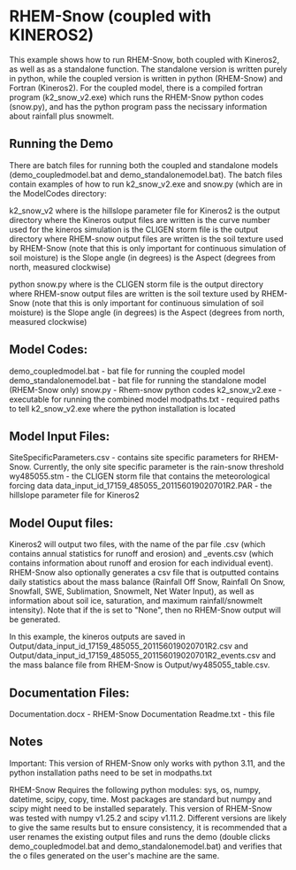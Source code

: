 # RHEM-Snow (coupled with KINEROS2)

This example shows how to run RHEM-Snow, both coupled with Kineros2, as well as as a standalone function.  The standalone version is written purely in python, while the coupled version is written in python (RHEM-Snow) and Fortran (Kineros2).  For the coupled model, there is a compiled fortran program (k2_snow_v2.exe) which runs the RHEM-Snow python codes (snow.py), and has the python program pass the necissary information about rainfall plus snowmelt.  

## Running the Demo
There are batch files for running both the coupled and standalone models (demo_coupledmodel.bat and  demo_standalonemodel.bat).  The batch files contain examples of how to run k2_snow_v2.exe and snow.py (which are in the ModelCodes directory:

k2_snow_v2 <Kineros PAR File> <KINEROS Output Directory> <KINEROS CN> <CLIGEN stm file> <RHEM-Snow Output Directory> <Soil Type> <Slope> <Aspect>
where <Kineros PAR File> is the hillslope parameter file for Kineros2
      <KINEROS Output Directory> is the output directory where the Kineros output files are written
	  <KINEROS CN> is the curve number used for the kineros simulation
	  <CLIGEN stm file> is the CLIGEN storm file
	  <RHEM-Snow Output Directory> is the output directory where RHEM-snow output files are written
	  <Soil Type> is the soil texture used by RHEM-Snow (note that this is only important for continuous simulation of soil moisture)
	  <Slope> is the Slope angle (in degrees)
	  <Aspect> is the Aspect (degrees from north, measured clockwise)
	  
python snow.py <CLIGEN stm file> <RHEM-Snow Output Directory> <Soil Type> <Slope> <Aspect>
where <CLIGEN stm file> is the CLIGEN storm file
	  <RHEM-Snow Output Directory> is the output directory where RHEM-snow output files are written
	  <Soil Type> is the soil texture used by RHEM-Snow (note that this is only important for continuous simulation of soil moisture)
	  <Slope> is the Slope angle (in degrees)
	  <Aspect> is the Aspect (degrees from north, measured clockwise)


## Model Codes: 
demo_coupledmodel.bat - bat file for running the coupled model
demo_standalonemodel.bat - bat file for running the standalone model (RHEM-Snow only)
snow.py - Rhem-snow python codes
k2_snow_v2.exe - executable for running the combined model
modpaths.txt - required paths to tell k2_snow_v2.exe where the python installation is located

## Model Input Files:
SiteSpecificParameters.csv - contains site specific parameters for RHEM-Snow.  Currently, the only site specific parameter is the rain-snow threshold
wy485055.stm - the CLIGEN storm file that contains the meteorological forcing data
data_input_id_17159_485055_201156019020701R2.PAR - the hillslope parameter file for Kineros2

## Model Ouput files:
Kineros2 will output two files, with the name of the par file .csv (which contains annual statistics for runoff and erosion) and _events.csv (which contains information about runoff and erosion for each individual event). RHEM-Snow also optionally generates a csv file that is outputted contains daily statistics about the mass balance (Rainfall Off Snow, Rainfall On Snow, Snowfall, SWE, Sublimation, Snowmelt, Net Water Input), as well as information about soil ice, saturation, and maximum rainfall/snowmelt intensity). Note that if the <RHEM-Snow Output Directory> is set 
to "None", then no RHEM-Snow output will be generated.

In this example, the kineros outputs are saved in Output/data_input_id_17159_485055_201156019020701R2.csv and Output/data_input_id_17159_485055_201156019020701R2_events.csv and the mass balance file from RHEM-Snow is Output/wy485055_table.csv.

## Documentation Files:
Documentation.docx - RHEM-Snow Documentation
Readme.txt - this file

## Notes
Important: This version of RHEM-Snow only works with python 3.11, and the python installation paths need to be set in modpaths.txt

RHEM-Snow Requires the following python modules: sys, os, numpy, datetime, scipy, copy, time.  Most packages are standard but numpy and scipy might need to be installed separately.  This version of RHEM-Snow was tested with numpy v1.25.2 and scipy v1.11.2.  Different versions are likely to give the same results but to ensure consistency, it is recommended that a user renames the existing output files and runs the demo (double clicks demo_coupledmodel.bat and demo_standalonemodel.bat) and verifies that the o files generated on the user's machine are the same.

